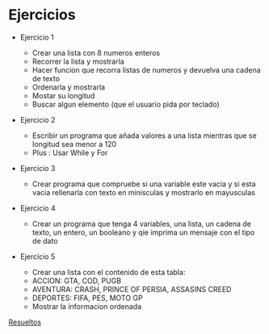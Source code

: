
# Ejercicios

* Ejercicio 1
    * Crear una lista con 8 numeros enteros
    * Recorrer la lista y mostrarla
    * Hacer funcion que recorra listas de numeros y devuelva una cadena de texto
    * Ordenarla y mostrarla
    * Mostar su longitud
    * Buscar algun elemento (que el usuario pida por teclado)

* Ejercicio 2
    * Escribir un programa que añada valores a una lista mientras que se longitud sea menor a 120
    * Plus : Usar While y For

* Ejercicio 3
    * Crear programa que compruebe si una variable este vacia y si esta vacia rellenarla con texto en minisculas y mostrarlo en mayusculas

* Ejercicio 4
    * Crear un programa que tenga 4 variables, una lista, un cadena de texto, un entero, un booleano y qie imprima un mensaje con el tipo de dato

* Ejercicio 5
    * Crear una lista con el contenido de esta tabla:
    * ACCION: GTA, COD, PUGB
    * AVENTURA: CRASH, PRINCE OF PERSIA, ASSASINS CREED
    * DEPORTES: FIFA, PES, MOTO GP
    * Mostrar la informacion ordenada

[Resueltos](../src/ejercicios1.py)